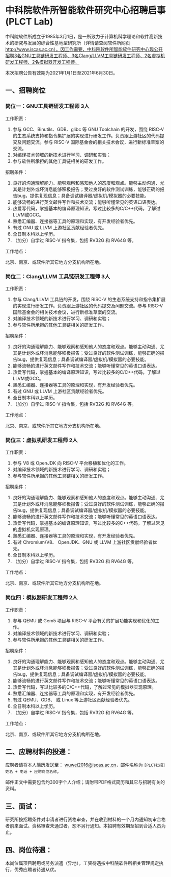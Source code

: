 # 中科院软件所智能软件研究中心招聘启事 (PLCT Lab)

中科院软件所成立于1985年3月1日，是一所致力于计算机科学理论和软件高新技术的研究与发展的综合性基地型研究所（详情请查阅软件所网页 http://www.iscas.ac.cn）。因工作需要，中科院软件所智能软件研究中心现公开招聘3名GNU工具链研发工程师、3名Clang/LLVM工具链研发工程师、2名虚拟机研发工程师、2名模拟器开发工程师。

本次招聘公告有效期为2021年1月1日至2021年6月30日。

## 一、招聘岗位


### 岗位一：GNU工具链研发工程师 3人   

工作职责：

1. 参与 GCC、Binutils、GDB、glibc 等 GNU Toolchain 的开发，围绕 RISC-V 的生态系统支持和指令集扩展的实现进行研发工作。负责跟上游社区的代码提交及问题交流。参与 RISC-V 国际基金会的相关技术会议，进行新标准草案的交流。
2. 对编译技术领域的新技术进行学习、调研和实验；
3. 参与软件所承担的其他工具链相关的研发工作。


招聘条件：

1. 良好的沟通理解能力、能够观察和感知他人的态度和观点。能够主动沟通、尤其是计划外或坏消息能够积极报告；受过良好的软件测试训练，能够正确的报告bug，提供复现信息；具备调试编译器/虚拟机/模拟器的必要技能。
2. 能够流畅的进行英文邮件写作和技术交流；能够听懂常见的英语口语表达。
3. 热爱写代码，掌握基本的编译原理知识，写过比较多的C/C++代码，了解过LLVM或GCC。
4. 熟悉汇编器、连接器等工具的原理和实现，有开发经验者优先。
5. 有过 GNU 或 LLVM 上游社区贡献经验者优先。
6. 全日制本科以上学历。
7. （加分）自学过 RISC-V 指令集，包括 RV32G 和 RV64G 等。

工作地点：

北京、南京、或软件所其它地方分支机构所在地。

### 岗位二：Clang/LLVM 工具链研发工程师 3人   

工作职责：

1. 参与 Clang/LLVM 工具链的开发，围绕 RISC-V 的生态系统支持和指令集扩展的实现进行研发工作。负责跟上游社区的代码提交及问题交流。参与 RISC-V 国际基金会的相关技术会议，进行新标准草案的交流。
2. 对编译技术领域的新技术进行学习、调研和实验；
3. 参与软件所承担的其他工具链相关的研发工作。


招聘条件：

1. 良好的沟通理解能力、能够观察和感知他人的态度和观点。能够主动沟通、尤其是计划外或坏消息能够积极报告；受过良好的软件测试训练，能够正确的报告bug，提供复现信息；具备调试编译器/虚拟机/模拟器的必要技能。
2. 能够流畅的进行英文邮件写作和技术交流；能够听懂常见的英语口语表达。
3. 热爱写代码，掌握基本的编译原理知识，写过比较多的C/C++代码，了解过LLVM或GCC。
4. 熟悉汇编器、连接器等工具的原理和实现，有开发经验者优先。
5. 有过 GNU 或 LLVM 上游社区贡献经验者优先。
6. 全日制本科以上学历。
7. （加分）自学过 RISC-V 指令集，包括 RV32G 和 RV64G 等。

工作地点：

北京、南京、或软件所其它地方分支机构所在地。

### 岗位三：虚拟机研发工程师 2人   

工作职责：

1. 参与 V8 或 OpenJDK 向 RISC-V 平台移植和优化的工作。
2. 对编译技术领域的新技术进行学习、调研和实验；
3. 参与软件所承担的其他工具链相关的研发工作。


招聘条件：

1. 良好的沟通理解能力、能够观察和感知他人的态度和观点。能够主动沟通、尤其是计划外或坏消息能够积极报告；受过良好的软件测试训练，能够正确的报告bug，提供复现信息；具备调试编译器/虚拟机/模拟器的必要技能。
2. 能够流畅的进行英文邮件写作和技术交流；能够听懂常见的英语口语表达。
3. 热爱写代码，掌握基本的编译原理知识，写过比较多的C++代码，了解过常见的虚拟机实现原理。
4. 熟悉汇编器、连接器等工具的原理和实现，有开发经验者优先。
5. 有过 Chromium/V8、 OpenJDK、GNU 或 LLVM 上游社区贡献经验者优先。
6. 全日制本科以上学历。
7. （加分）自学过 RISC-V 指令集，包括 RV32G 和 RV64G 等。

工作地点：

北京、南京、或软件所其它地方分支机构所在地。

### 岗位四：模拟器研发工程师 2人   

工作职责：

1. 参与 QEMU 或 Gem5 项目与 RISC-V 平台有关的扩展功能实现和优化的工作。
2. 对编译技术领域的新技术进行学习、调研和实验；
3. 参与软件所承担的其他工具链相关的研发工作。

招聘条件：

1. 良好的沟通理解能力、能够观察和感知他人的态度和观点。能够主动沟通、尤其是计划外或坏消息能够积极报告；受过良好的软件测试训练，能够正确的报告bug，提供复现信息；具备调试编译器/虚拟机/模拟器的必要技能。
2. 能够流畅的进行英文邮件写作和技术交流；能够听懂常见的英语口语表达。
3. 热爱写代码，写过比较多的C/C++代码，了解过常见的模拟器实现原理。
4. 熟悉汇编器、连接器等工具的原理和实现，有开发经验者优先。
5. 有过 QEMU、GDB、 或 Linux 等上游社区贡献经验者优先。
6. 全日制本科以上学历。
7. （加分）自学过 RISC-V 指令集，包括 RV32G 和 RV64G 等。

工作地点：

北京、南京、或软件所其它地方分支机构所在地。

## 二、应聘材料的投递：

应聘者请将本人简历发送至： wuwei2016@iscas.ac.cn，邮件名称为 `[PLCT社招] 姓名 + 电话 + 应聘岗位名称`。

邮件正文中需要包含约300字个人介绍；请附带PDF格式简历和其它与招聘有关的资料。

## 三、面试：

研究所按招聘条件对申请者进行资格审查，并在收到材料的一个月内通知初审合格者前来面试。资格审查未通过者，恕不另行通知。本招聘有效期至招到合适人员为止。

## 四、岗位待遇：

本岗位属项目聘用或劳务派遣（异地），工资待遇按中科院软件所相关管理规定执行，优秀应聘者待遇从优。
